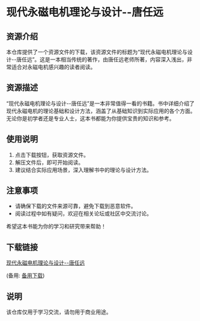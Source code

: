 # 现代永磁电机理论与设计--唐任远

## 资源介绍

本仓库提供了一个资源文件的下载，该资源文件的标题为“现代永磁电机理论与设计--唐任远”。这是一本相当传统的著作，由唐任远老师所著，内容深入浅出，非常适合对永磁电机感兴趣的读者阅读。

## 资源描述

“现代永磁电机理论与设计--唐任远”是一本非常值得一看的书籍。书中详细介绍了现代永磁电机的理论基础和设计方法，涵盖了从基础知识到实际应用的各个方面。无论你是初学者还是专业人士，这本书都能为你提供宝贵的知识和参考。

## 使用说明

1. 点击下载按钮，获取资源文件。
2. 解压文件后，即可开始阅读。
3. 建议结合实际应用场景，深入理解书中的理论与设计方法。

## 注意事项

- 请确保下载的文件来源可靠，避免下载到恶意软件。
- 阅读过程中如有疑问，欢迎在相关论坛或社区中交流讨论。

希望这本书能为你的学习和研究带来帮助！

## 下载链接
[现代永磁电机理论与设计--唐任远](https://pan.quark.cn/s/9fea2fe81ff5) 

(备用: [备用下载](https://pan.baidu.com/s/1d8CgfDCMgJ38OREM8So4OQ?pwd=1234))

## 说明

该仓库仅用于学习交流，请勿用于商业用途。
